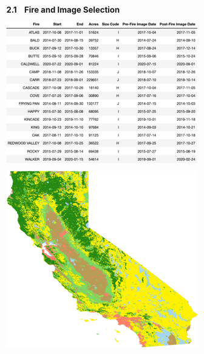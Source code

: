 ## 2.1&nbsp;&nbsp;&nbsp;&nbsp;Fire and Image Selection

![fireTable](images/figures/fireTable.png)

![ca](images/CA_landCover/ca.png)